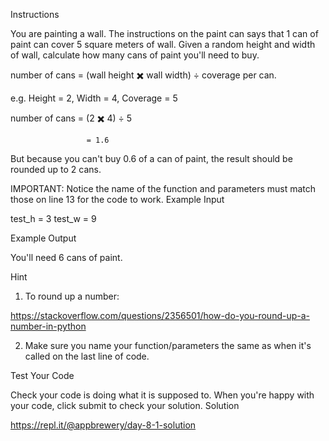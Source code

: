 Instructions

You are painting a wall. The instructions on the paint can says that 1 can of paint can cover 5 square meters of wall. Given a random height and width of wall, calculate how many cans of paint you'll need to buy.

number of cans = (wall height ✖️ wall width) ÷ coverage per can.

e.g. Height = 2, Width = 4, Coverage = 5

number of cans = (2 ✖️ 4) ÷ 5

                     = 1.6

But because you can't buy 0.6 of a can of paint, the result should be rounded up to 2 cans.

IMPORTANT: Notice the name of the function and parameters must match those on line 13 for the code to work.
Example Input

test_h = 3
test_w = 9

Example Output

You'll need 6 cans of paint.

Hint

1. To round up a number:

https://stackoverflow.com/questions/2356501/how-do-you-round-up-a-number-in-python

2. Make sure you name your function/parameters the same as when it's called on the last line of code.

Test Your Code

Check your code is doing what it is supposed to. When you're happy with your code, click submit to check your solution.
Solution

https://repl.it/@appbrewery/day-8-1-solution